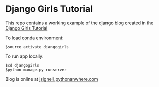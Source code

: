 # Django Girls Tutorial

This repo contains a working example of the django blog created in the
[Django Girls Tutorial](https://tutorial.djangogirls.org/en/)

To load conda environment:

    $source activate djangogirls

To run app locally:

    $cd djangogirls
    $python manage.py runserver

Blog is online at [jsignell.pythonanwhere.com](jsignell.pythonanwhere.com)
